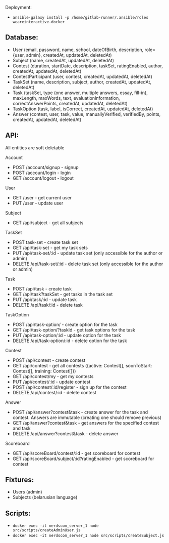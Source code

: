 Deployment:
- `ansible-galaxy install -p /home/gitlab-runner/.ansible/roles weareinteractive.docker`

Database:
-

- User (email, password, name, school, dateOfBirth, description, role={user, admin}, createdAt, updatedAt, deletedAt)
- Subject (name, createdAt, updatedAt, deletedAt)
- Contest (duration, startDate, description, taskSet, ratingEnabled, author, createdAt, updatedAt, deletedAt)
- ContestParticipant (user, contest, createdAt, updatedAt, deletedAt)
- TaskSet (name, description, subject, author, createdAt, updatedAt, deletedAt)
- Task (taskSet, type (one answer, multiple answers, essay, fill-in), maxLength, maxWords, text, evaluationInformation, correctAnswerPoints, createdAt, updatedAt, deletedAt)
- TaskOption (task, label, isCorrect, createdAt, updatedAt, deletedAt)
- Answer (contest, user, task, value, manuallyVerified, verifiedBy, points, createdAt, updatedAt, deletedAt)


API:
- 

All entities are soft deletable

Account
- POST /account/signup - signup
- POST /account/login - login
- GET /account/logout - logout

User
- GET /user - get current user
- PUT /user - update user 
  
Subject
- GET /api/subject - get all subjects
  
TaskSet
- POST task-set - create task set
- GET /api/task-set - get my task sets
- PUT /api/task-set/:id - update task set (only accessible for the author or admin)
- DELETE /api/task-set/:id - delete task set (only accessible for the author or admin)
  
Task
- POST /api/task - create task 
- GET /api/task?taskSet - get tasks in the task set
- PUT /api/task/:id - update task
- DELETE /api/task/:id - delete task
  
TaskOption
- POST /api/task-option/ - create option for the task
- GET /api/task-option/?taskId - get task options for the task
- PUT /api/task-option/:id - update option for the task
- DELETE /api/task-option/:id - delete option for the task
  
Contest
- POST /api/contest - create contest
- GET /api/contest - get all contests ({active: Contest[], soonToStart: Contest[], training: Contest[]})
- GET /api/contest/my - get my contests 
- PUT /api/contest/:id - update contest
- POST /api/contest/:id/register - sign up for the contest
- DELETE /api/contest/:id - delete contest
  
Answer
- POST /api/answer?contest&task - create answer for the task and contest. Answers are immutable (creating one should remove previous)
- GET /api/answer?contest&task - get answers for the specified contest and task
- DELETE /api/answer?contest&task - delete answer
  
Scoreboard
- GET /api/scoreBoard/contest/:id - get scoreboard for contest 
- GET /api/scoreBoard/subject/:id?ratingEnabled - get scoreboard for contest 

Fixtures:
-

- Users (admin)
- Subjects (belarusian language)


Scripts:
-

- `docker exec -it nerdscom_server_1 node src/scripts/createAdminUser.js`
- `docker exec -it nerdscom_server_1 node src/scripts/createSubject.js`